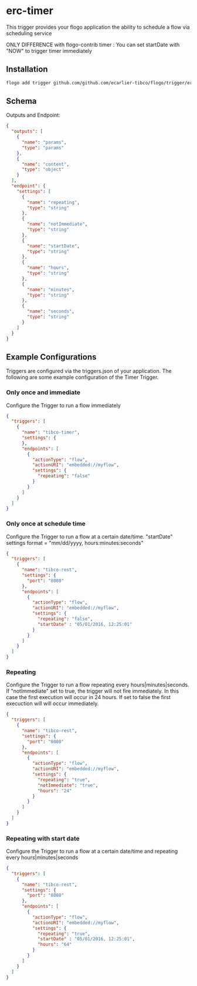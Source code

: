 # erc-timer
This trigger provides your flogo application the ability to schedule a flow via scheduling service

ONLY DIFFERENCE with flogo-contrib timer : You can set startDate with "NOW" to trigger timer immediately

## Installation

```bash
flogo add trigger github.com/github.com/ecarlier-tibco/flogo/trigger/erctimer
```

## Schema
Outputs and Endpoint:

```json
{
  "outputs": [
    {
      "name": "params",
      "type": "params"
    },
    {
      "name": "content",
      "type": "object"
    }
  ],
  "endpoint": {
    "settings": [
      {
        "name": "repeating",
        "type": "string"
      },
      {
        "name": "notImmediate",
        "type": "string"
      },
      {
        "name": "startDate",
        "type": "string"
      },
      {
        "name": "hours",
        "type": "string"
      },
      {
        "name": "minutes",
        "type": "string"
      },
      {
        "name": "seconds",
        "type": "string"
      }
    ]
  }
}
```

## Example Configurations

Triggers are configured via the triggers.json of your application. The following are some example configuration of the Timer Trigger.

### Only once and immediate
Configure the Trigger to run a flow immediately

```json
{
  "triggers": [
    {
      "name": "tibco-timer",
      "settings": {
      },
      "endpoints": [
        {
          "actionType": "flow",
          "actionURI": "embedded://myflow",
          "settings": {
            "repeating": "false"
          }
        }
      ]
    }
  ]
}
```

### Only once at schedule time
Configure the Trigger to run a flow at a certain date/time. "startDate" settings format = "mm/dd/yyyy, hours:minutes:seconds"

```json
{
  "triggers": [
    {
      "name": "tibco-rest",
      "settings": {
        "port": "8080"
      },
      "endpoints": [
        {
          "actionType": "flow",
          "actionURI": "embedded://myflow",
          "settings": {
            "repeating": "false",
            "startDate" : "05/01/2016, 12:25:01"
          }
        }
      ]
    }
  ]
}
```

### Repeating
Configure the Trigger to run a flow repeating every hours|minutes|seconds. If "notImmediate" set to true, the trigger will not fire immediately.  In this case the first execution will occur in 24 hours. If set to false the first execuction will will occur immediately.

```json
{
  "triggers": [
    {
      "name": "tibco-rest",
      "settings": {
        "port": "8080"
      },
      "endpoints": [
        {
          "actionType": "flow",
          "actionURI": "embedded://myflow",
          "settings": {
            "repeating": "true",
            "notImmediate": "true",
            "hours": "24"
          }
        }
      ]
    }
  ]
}
```

### Repeating with start date
Configure the Trigger to run a flow at a certain date/time and repeating every hours|minutes|seconds

```json
{
  "triggers": [
    {
      "name": "tibco-rest",
      "settings": {
        "port": "8080"
      },
      "endpoints": [
        {
          "actionType": "flow",
          "actionURI": "embedded://myflow",
          "settings": {
            "repeating": "true",
            "startDate" : "05/01/2016, 12:25:01",
            "hours": "64"
          }
        }
      ]
    }
  ]
}
```
